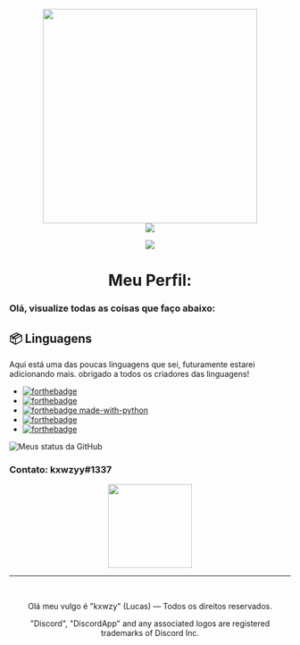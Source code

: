 <p align="center">
<img height="384" src="https://imgur.com/pNticQl.png">
<br>
<a href="https://discordapp.com/"><img src="https://img.shields.io/badge/%3CServer%3E%20-%237289DA.svg?&style=for-the-badge&logo=discord&logoColor=white"></a>
</p>
<p align="center">
<a href="https://twitter.com/intent/user?screen_name=kxwzyy"><img src="https://img.shields.io/twitter/url/https/twitter.com/intent/user.svg?label=Seguir%20kxwzyy&style=social"></a>
<h1 align="center">Meu Perfil:</h1>

<p align="center">

### Olá, visualize todas as coisas que faço abaixo:

## 📦 Linguagens

Aqui está uma das poucas linguagens que sei, futuramente estarei adicionando mais. obrigado a todos os criadores das linguagens!


* [![forthebadge](https://img.shields.io/badge/javascript%20-%23323330.svg?&style=for-the-badge&logo=javascript&logoColor=%23F7DF1E)](https://forthebadge.com)
* [![forthebadge](https://img.shields.io/badge/c++%20-%2300599C.svg?&style=for-the-badge&logo=c%2B%2B&ogoColor=white)](https://forthebadge.com)
* [![forthebadge made-with-python](https://img.shields.io/badge/python%20-%2314354C.svg?&style=for-the-badge&logo=python&logoColor=white)](https://www.python.org/)
* [![forthebadge](https://img.shields.io/badge/html5%20-%23E34F26.svg?&style=for-the-badge&logo=html5&logoColor=white)](https://forthebadge.com)
* [![forthebadge](https://img.shields.io/badge/css3%20-%231572B6.svg?&style=for-the-badge&logo=css3&logoColor=white)](https://forthebadge.com)

![Meus status da GitHub](https://github-readme-stats.vercel.app/api?username=kxwzyy&show_icons=true&theme=radical)

### Contato: kxwzyy#1337

<p align="center">
<img height="150" src="https://imgur.com/0e1a2m5.png">
<br>

<hr>
<br>
<p align="center">Olá meu vulgo é "kxwzy" (Lucas) — Todos os direitos reservados.</p>
<p align="center">"Discord", "DiscordApp" and any associated logos are registered trademarks of Discord Inc.</p>
